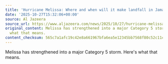 ```yaml
---
title: 'Hurricane Melissa: Where and when will it make landfall in Jamaica?'
date: '2025-10-27T15:32:06+00:00'
source: Al Jazeera
source_url: https://www.aljazeera.com/news/2025/10/27/hurricane-melissa-where-and-when-will-it-make-landfall-in-jamaica?traffic_source=rss
original_content: Melissa has strengthened into a major Category 5 storm. Here&#039;s
  what that means.
content_checksum: 565c7a1afc19c42e8a661967bfa6ea5e12345bb7568f80c52c11c40a3e0e544a
---
```


Melissa has strengthened into a major Category 5 storm. Here's what that means.

